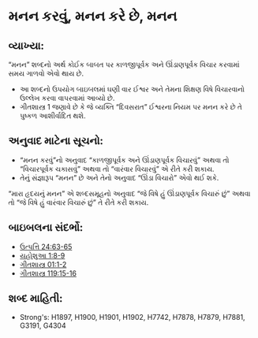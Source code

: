 # મનન કરવું, મનન કરે છે, મનન 

## વ્યાખ્યા: 

“મનન” શબ્દનો અર્થ કોઈક બાબત પર કાળજીપૂર્વક અને ઊંડાણપૂર્વક વિચાર કરવામાં સમય ગાળવો એવો થાય છે.

* આ શબ્દનો ઉપયોગ બાઇબલમાં ઘણી વાર ઈશ્વર અને તેમના શિક્ષણ વિષે વિચારવાનો ઉલ્લેખ કરવા વાપરવામાં આવ્યો છે.
* ગીતશાસ્ત્ર 1 જણાવે છે કે જે વ્યક્તિ “દિવસરાત” ઈશ્વરના નિયમ પર મનન કરે છે તે પુષ્કળ આશીર્વાદિત થશે.

## અનુવાદ માટેના સૂચનો: 

* “મનન કરવું”નો અનુવાદ “કાળજીપૂર્વક અને ઊંડાણપૂર્વક વિચારવું” અથવા તો “વિચારપૂર્વક ચકાસવું” અથવા તો “વારંવાર વિચારવું” એ રીતે કરી શકાય.
* તેનું સંજ્ઞારૂપ “મનન” છે અને તેનો અનુવાદ “ઊંડા વિચારો” એવો થઈ શકે.

“મારા હૃદયનું મનન” એ શબ્દસમૂહનો અનુવાદ “જે વિષે હું ઊંડાણપૂર્વક વિચારું છું” અથવા તો “જે વિષે હું વારંવાર વિચારું છું” તે રીતે કરી શકાય.

## બાઇબલના સંદર્ભો: 

* [ઉત્પત્તિ 24:63-65](rc://gu/tn/help/gen/24/63)
* [યહોશુઆ 1:8-9](rc://gu/tn/help/jos/01/08)
* [ગીતશાસ્ત્ર 01:1-2](rc://gu/tn/help/psa/001/001)
* [ગીતશાસ્ત્ર 119:15-16](rc://gu/tn/help/psa/119/015)

## શબ્દ માહિતી: 

* Strong's: H1897, H1900, H1901, H1902, H7742, H7878, H7879, H7881, G3191, G4304
